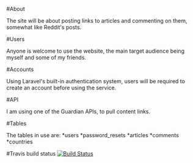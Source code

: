 #About

The site will be about posting links to articles and commenting on them, somewhat like Reddit's posts.

#Users

Anyone is welcome to use the website, the main target audience being myself and some of my friends.

#Accounts

Using Laravel's built-in authentication system, users will be required to create an account before using the service.

#API

I am using one of the Guardian APIs, to pull content links.

#Tables

The tables in use are:
*users
*password_resets
*articles
*comments
*countries

#Travis build status
[![Build Status](https://travis-ci.org/modrymrak/itp405-final-project.svg?branch=master)](https://travis-ci.org/modrymrak/itp405-final-project)
